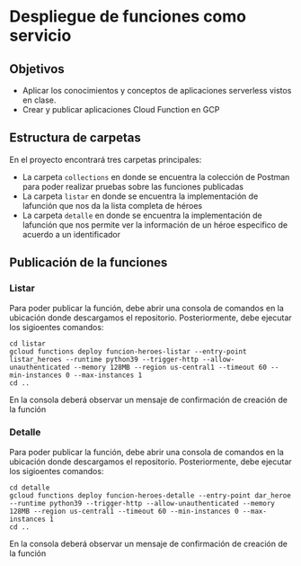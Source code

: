
# Despliegue de funciones como servicio

## Objetivos

- Aplicar los conocimientos y conceptos de aplicaciones serverless vistos en clase.
- Crear y publicar aplicaciones Cloud Function en GCP

## Estructura de carpetas

En el proyecto encontrará tres carpetas principales:

- La carpeta `collections` en donde se encuentra la colección de Postman para poder realizar pruebas sobre las funciones publicadas
- La carpeta `listar` en donde se encuentra la implementación de lafunción que nos da la lista completa de héroes 
- La carpeta `detalle` en donde se encuentra la implementación de lafunción que nos permite ver la información de un héroe especifico de acuerdo a un identificador  

## Publicación de la funciones 

### Listar

Para poder publicar la función, debe abrir una consola de comandos en la ubicación donde descargamos el repositorio. Posteriormente, debe ejecutar los sigioentes comandos:

```console
cd listar
gcloud functions deploy funcion-heroes-listar --entry-point listar_heroes --runtime python39 --trigger-http --allow-unauthenticated --memory 128MB --region us-central1 --timeout 60 --min-instances 0 --max-instances 1
cd ..
```

En la consola deberá observar un mensaje de confirmación de creación de la función

### Detalle

Para poder publicar la función, debe abrir una consola de comandos en la ubicación donde descargamos el repositorio. Posteriormente, debe ejecutar los sigioentes comandos:

```console
cd detalle
gcloud functions deploy funcion-heroes-detalle --entry-point dar_heroe --runtime python39 --trigger-http --allow-unauthenticated --memory 128MB --region us-central1 --timeout 60 --min-instances 0 --max-instances 1
cd ..
```

En la consola deberá observar un mensaje de confirmación de creación de la función
